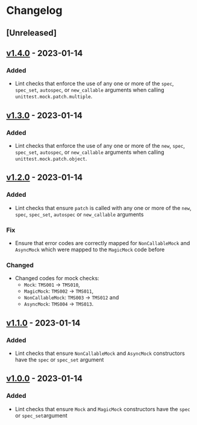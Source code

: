 # Changelog

## [Unreleased]

## [v1.4.0] - 2023-01-14

### Added

- Lint checks that enforce the use of any one or more of the `spec`,
  `spec_set`, `autospec`, or `new_callable` arguments when calling
  `unittest.mock.patch.multiple`.

## [v1.3.0] - 2023-01-14

### Added

- Lint checks that enforce the use of any one or more of the `new`, `spec`,
  `spec_set`, `autospec`, or `new_callable` arguments when calling
  `unittest.mock.patch.object`.

## [v1.2.0] - 2023-01-14

### Added

- Lint checks that ensure `patch` is called with any one or more of the `new`,
  `spec`, `spec_set`, `autospec` or `new_callable` arguments

### Fix

- Ensure that error codes are correctly mapped for `NonCallableMock` and
  `AsyncMock` which were mapped to the `MagicMock` code before

### Changed

- Changed codes for mock checks:
   - `Mock`: `TMS001` -> `TMS010`,
   - `MagicMock`: `TMS002` -> `TMS011`,
   - `NonCallableMock`: `TMS003` -> `TMS012` and
   - `AsyncMock`: `TMS004` -> `TMS013`.

## [v1.1.0] - 2023-01-14

### Added

- Lint checks that ensure `NonCallableMock` and `AsyncMock` constructors have
  the `spec` or `spec_set` argument

## [v1.0.0] - 2023-01-14

### Added

- Lint checks that ensure `Mock` and `MagicMock` constructors have the `spec`
  or `spec_set`argument

[//]: # "Release links"
[v1.0.0]: https://github.com/jdkandersson/flake8-mock-spec/releases/v1.0.0
[v1.1.0]: https://github.com/jdkandersson/flake8-mock-spec/releases/v1.1.0
[v1.2.0]: https://github.com/jdkandersson/flake8-mock-spec/releases/v1.2.0
[v1.3.0]: https://github.com/jdkandersson/flake8-mock-spec/releases/v1.3.0
[v1.4.0]: https://github.com/jdkandersson/flake8-mock-spec/releases/v1.4.0

